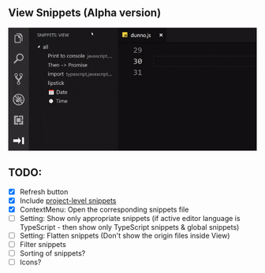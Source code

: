 ## View Snippets (Alpha version)

![Demo](img/demo.gif)

## TODO:

- [x] Refresh button
- [x] Include [project-level snippets](https://github.com/Microsoft/vscode/issues/8102#issuecomment-423476360)
- [x] ContextMenu: Open the corresponding snippets file
- [ ] Setting: Show only appropriate snippets (if active editor language is TypeScript - then show only TypeScript snippets & global snippets)
- [ ] Setting: Flatten snippets (Don't show the origin files inside View)
- [ ] Filter snippets
- [ ] Sorting of snippets?
- [ ] Icons?
